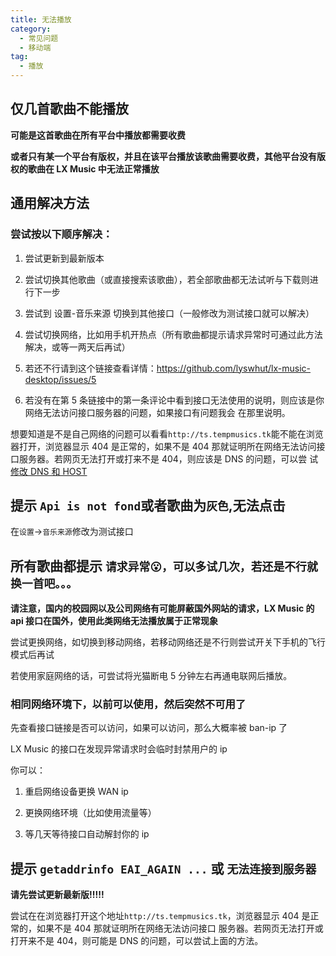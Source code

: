 ```yaml
---
title: 无法播放
category:
  - 常见问题
  - 移动端
tag:
  - 播放
---
```


## 仅几首歌曲不能播放

**可能是这首歌曲在所有平台中播放都需要收费**

**或者只有某一个平台有版权，并且在该平台播放该歌曲需要收费，其他平台没有版权的歌曲在 LX Music 中无法正常播放**

## 通用解决方法

### 尝试按以下顺序解决：

1. 尝试更新到最新版本

2. 尝试切换其他歌曲（或直接搜索该歌曲），若全部歌曲都无法试听与下载则进行下一步

3. 尝试到 设置-音乐来源 切换到其他接口（一般修改为测试接口就可以解决）

4. 尝试切换网络，比如用手机开热点（所有歌曲都提示请求异常时可通过此方法解决，或等一两天后再试）

5. 若还不行请到这个链接查看详情：<https://github.com/lyswhut/lx-music-desktop/issues/5>

6. 若没有在第 5 条链接中的第一条评论中看到接口无法使用的说明，则应该是你网络无法访问接口服务器的问题，如果接口有问题我会
   在那里说明。

想要知道是不是自己网络的问题可以看看`http://ts.tempmusics.tk`能不能在浏览器打开，浏览器显示 404 是正常的，如果不是 404
那就证明所在网络无法访问接口服务器。若网页无法打开或打来不是 404，则应该是 DNS 的问题，可以尝
试[修改 DNS 和 HOST](../common/revise-dns-host.md)

## 提示 `Api is not fond`或者歌曲为`灰色`,无法点击

在`设置`→`音乐来源`修改为测试接口

## 所有歌曲都提示 `请求异常😮，可以多试几次，若还是不行就换一首吧。。。`

**请注意，国内的校园网以及公司网络有可能屏蔽国外网站的请求，LX Music 的 api 接口在国外，使用此类网络无法播放属于正常现象**

尝试更换网络，如切换到移动网络，若移动网络还是不行则尝试开关下手机的飞行模式后再试

若使用家庭网络的话，可尝试将光猫断电 5 分钟左右再通电联网后播放。

### 相同网络环境下，以前可以使用，然后突然不可用了

先查看接口链接是否可以访问，如果可以访问，那么大概率被 ban-ip 了

LX Music 的接口在发现异常请求时会临时封禁用户的 ip

你可以：

1.  重启网络设备更换 WAN ip

2.  更换网络环境（比如使用流量等）

3.  等几天等待接口自动解封你的 ip

## 提示 `getaddrinfo EAI_AGAIN ...` 或 `无法连接到服务器`

**请先尝试更新最新版!!!!!**

尝试在在浏览器打开这个地址`http://ts.tempmusics.tk`，浏览器显示 404 是正常的，如果不是 404 那就证明所在网络无法访问接口
服务器。若网页无法打开或打开来不是 404，则可能是 DNS 的问题，可以尝试上面的方法。
